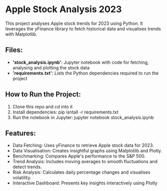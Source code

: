 # Apple Stock Analysis 2023
This project analyses Apple stock trends for 2023 using Python. It leverages the yFinance library to fetch historical data and visualises trends with Matplotlib.

## Files:
- **'stock_analysis.ipynb'**: Jupyter notebook with code for fetching, analysing and plotting the stock data
- **'requirements.txt'**: Lists the Python dependencies required to run the project

## How to Run the Project: 
1. Clone this repo and cd into it
2. Install dependencies: pip isntall -r requirements.txt
3. Run the notebook in Jupyter: jupyter notebook stock_analysis.ipynb

## Features:
- Data Fetching: Uses yFinance to retrieve Apple stock data for 2023.
- Data Visualisation: Creates insightful graphs using Matplotlib and Plotly.
- Benchmarking: Compares Apple's performance to the S&P 500.
- Trend Analysis: Includes moving averages to smooth fluctuations and detect trends.
- Risk Analysis: Calculates daily percentage changes and visualises volatility.
- Interactive Dashboard: Presents key insights interactively using Plotly
